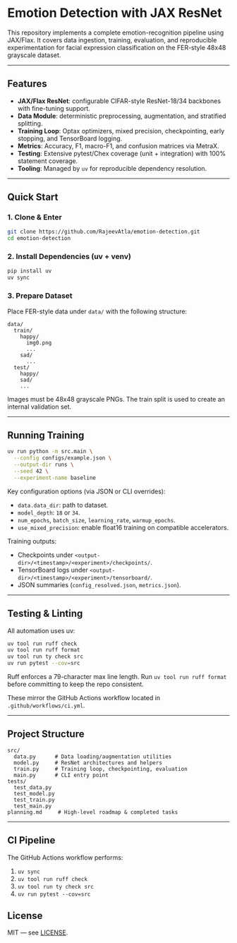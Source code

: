 # Emotion Detection with JAX ResNet

This repository implements a complete emotion-recognition pipeline using JAX/Flax.
It covers data ingestion, training, evaluation, and reproducible experimentation for
facial expression classification on the FER-style 48x48 grayscale dataset.

---

## Features
- **JAX/Flax ResNet**: configurable CIFAR-style ResNet-18/34 backbones with fine-tuning support.
- **Data Module**: deterministic preprocessing, augmentation, and stratified splitting.
- **Training Loop**: Optax optimizers, mixed precision, checkpointing, early stopping, and TensorBoard logging.
- **Metrics**: Accuracy, F1, macro-F1, and confusion matrices via MetraX.
- **Testing**: Extensive pytest/Chex coverage (unit + integration) with 100% statement coverage.
- **Tooling**: Managed by `uv` for reproducible dependency resolution.

---

## Quick Start

### 1. Clone & Enter
```bash
git clone https://github.com/RajeevAtla/emotion-detection.git
cd emotion-detection
```

### 2. Install Dependencies (uv + venv)
```bash
pip install uv
uv sync
```

### 3. Prepare Dataset
Place FER-style data under `data/` with the following structure:
```
data/
  train/
    happy/
      img0.png
      ...
    sad/
      ...
  test/
    happy/
    sad/
    ...
```
Images must be 48x48 grayscale PNGs. The train split is used to create an internal validation set.

---

## Running Training
```bash
uv run python -m src.main \
  --config configs/example.json \
  --output-dir runs \
  --seed 42 \
  --experiment-name baseline
```

Key configuration options (via JSON or CLI overrides):
- `data.data_dir`: path to dataset.
- `model_depth`: `18` or `34`.
- `num_epochs`, `batch_size`, `learning_rate`, `warmup_epochs`.
- `use_mixed_precision`: enable float16 training on compatible accelerators.

Training outputs:
- Checkpoints under `<output-dir>/<timestamp>/<experiment>/checkpoints/`.
- TensorBoard logs under `<output-dir>/<timestamp>/<experiment>/tensorboard/`.
- JSON summaries (`config_resolved.json`, `metrics.json`).

---

## Testing & Linting

All automation uses uv:
```bash
uv tool run ruff check
uv tool run ruff format
uv tool run ty check src
uv run pytest --cov=src
```

Ruff enforces a 79-character max line length.
Run `uv tool run ruff format` before committing to keep the repo consistent.

These mirror the GitHub Actions workflow located in `.github/workflows/ci.yml`.

---

## Project Structure
```
src/
  data.py      # Data loading/augmentation utilities
  model.py     # ResNet architectures and helpers
  train.py     # Training loop, checkpointing, evaluation
  main.py      # CLI entry point
tests/
  test_data.py
  test_model.py
  test_train.py
  test_main.py
planning.md     # High-level roadmap & completed tasks
```

---

## CI Pipeline
The GitHub Actions workflow performs:
1. `uv sync`
2. `uv tool run ruff check`
3. `uv tool run ty check src`
4. `uv run pytest --cov=src`

## License
MIT — see [LICENSE](LICENSE).
